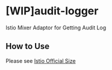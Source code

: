 # [WIP]audit-logger

Istio Mixer Adaptor for Getting Audit Log

## How to Use

Please see [Istio Official Size](https://github.com/istio/istio/wiki/Mixer-Compiled-In-Adapter-Walkthrough)
